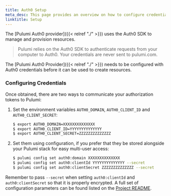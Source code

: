 ```yaml
---
title: Auth0 Setup
meta_desc: This page provides an overview on how to configure credentials for the Pulumi Auth0 Provider.
linktitle: Setup
---
```


The [Pulumi Auth0 provider]({{< relref "./" >}}) uses the Auth0 SDK to manage and provision resources.

> Pulumi relies on the Auth0 SDK to authenticate requests from your computer to Auth0. Your credentials are never sent
> to pulumi.com.

The [Pulumi Auth0 Provider]({{< relref "./" >}}) needs to be configured with Auth0 credentials
before it can be used to create resources.

### Configuring Credentials

Once obtained, there are two ways to communicate your authorization tokens to Pulumi:

1. Set the environment variables `AUTH0_DOMAIN`, `AUTH0_CLIENT_ID` and `AUTH0_CLIENT_SECRET`:

    ```bash
    $ export AUTH0_DOMAIN=XXXXXXXXXXXXXX
    $ export AUTH0_CLIENT_ID=YYYYYYYYYYYYYY
    $ export AUTH0_CLIENT_SECRET=ZZZZZZZZZZZZZZ
    ```

2. Set them using configuration, if you prefer that they be stored alongside your Pulumi stack for easy multi-user access:

    ```bash
    $ pulumi config set auth0:domain XXXXXXXXXXXXXX
    $ pulumi config set auth0:clientId YYYYYYYYYYYYYY --secret
    $ pulumi config set auth0:clientSecret ZZZZZZZZZZZZZZ --secret
    ```

Remember to pass `--secret` when setting `auth0:clientId` and `auth0:clientSecret` so that it is properly encrypted. A
full set of configuration parameters can be found listed on the
[Project README](https://github.com/pulumi/pulumi-auth0/blob/master/README.md).
